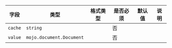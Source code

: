 | 字段 | 类型 | 格式类型 | 是否必须 | 默认值 | 说明 |
|---|---|---|---|---|---|
| `cache` | `string` |  | 否 |  |
| `value` | `mojo.document.Document` |  | 否 |  |
